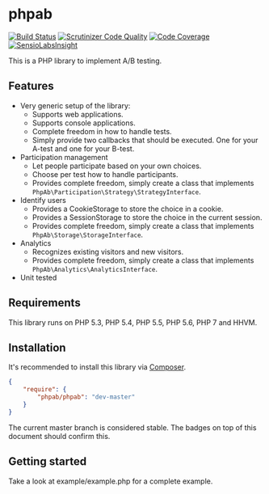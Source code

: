 # phpab

[![Build Status](https://travis-ci.org/phpab/phpab.svg?branch=master)](https://travis-ci.org/phpab/phpab)
[![Scrutinizer Code Quality](https://scrutinizer-ci.com/g/phpab/phpab/badges/quality-score.png?b=master)](https://scrutinizer-ci.com/g/phpab/phpab/?branch=master)
[![Code Coverage](https://scrutinizer-ci.com/g/phpab/phpab/badges/coverage.png?b=master)](https://scrutinizer-ci.com/g/phpab/phpab/?branch=master)
[![SensioLabsInsight](https://insight.sensiolabs.com/projects/601290d3-b870-46f8-bceb-bdaaa3e808e3/mini.png)](https://insight.sensiolabs.com/projects/601290d3-b870-46f8-bceb-bdaaa3e808e3)

This is a PHP library to implement A/B testing.

## Features

* Very generic setup of the library:
    * Supports web applications.
    * Supports console applications.
    * Complete freedom in how to handle tests.
    * Simply provide two callbacks that should be executed. One for your A-test and one for your B-test.
* Participation management
    * Let people participate based on your own choices.
    * Choose per test how to handle participants.
    * Provides complete freedom, simply create a class that implements `PhpAb\Participation\Strategy\StrategyInterface`.
* Identify users
    * Provides a CookieStorage to store the choice in a cookie.
    * Provides a SessionStorage to store the choice in the current session.
    * Provides complete freedom, simply create a class that implements `PhpAb\Storage\StorageInterface`.
* Analytics
    * Recognizes existing visitors and new visitors.
    * Provides complete freedom, simply create a class that implements `PhpAb\Analytics\AnalyticsInterface`.
* Unit tested

## Requirements

This library runs on PHP 5.3, PHP 5.4, PHP 5.5, PHP 5.6, PHP 7 and HHVM.

## Installation

It's recommended to install this library via [Composer](https://getcomposer.org).

```json
{
    "require": {
        "phpab/phpab": "dev-master"
    }
}
```

The current master branch is considered stable. The badges on top of this document should confirm this.

## Getting started

Take a look at example/example.php for a complete example.
